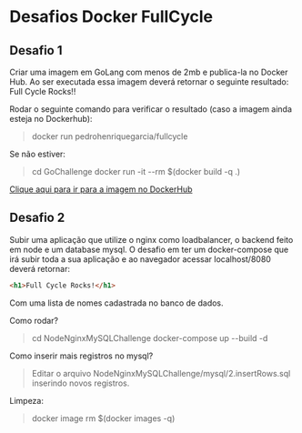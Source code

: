 # Desafios Docker FullCycle

## Desafio 1

Criar uma imagem em GoLang com menos de 2mb e publica-la no Docker Hub. Ao ser executada essa imagem deverá retornar o seguinte resultado: Full Cycle Rocks!!

Rodar o seguinte comando para verificar o resultado (caso a imagem ainda esteja no Dockerhub): 

> docker run pedrohenriquegarcia/fullcycle

Se não estiver:
> cd GoChallenge
> docker run -it --rm $(docker build -q .)

[Clique aqui para ir para a imagem no DockerHub](https://hub.docker.com/repository/docker/pedrohenriquegarcia/fullcycle/general)

## Desafio 2

Subir uma aplicação que utilize o nginx como loadbalancer, o backend feito em node e um database mysql. O desafio em ter um docker-compose que irá subir toda a sua aplicação e ao navegador acessar localhost/8080 deverá retornar:

```html 
<h1>Full Cycle Rocks!</h1>
```
Com uma lista de nomes cadastrada no banco de dados.

Como rodar?
> cd NodeNginxMySQLChallenge
> docker-compose up --build -d

Como inserir mais registros no mysql?
> Editar o arquivo NodeNginxMySQLChallenge/mysql/2.insertRows.sql inserindo novos registros.

Limpeza:
> docker image rm $(docker images -q)